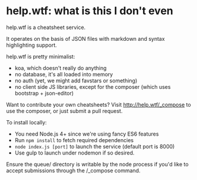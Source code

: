 # help.wtf: what is this I don't even

help.wtf is a cheatsheet service.

It operates on the basis of JSON files with markdown and syntax highlighting support.

help.wtf is pretty minimalist:
- koa, which doesn't really do anything
- no database, it's all loaded into memory
- no auth (yet, we might add favstars or something)
- no client side JS libraries, except for the composer
  (which uses bootstrap + json-editor)

Want to contribute your own cheatsheets? Visit http://help.wtf/_compose to use
the composer, or just submit a pull request.

To install locally:
- You need Node.js 4+ since we're using fancy ES6 features
- Run `npm install` to fetch required dependencies
- `node index.js [port]` to launch the service (default port is 8000)
- Use gulp to launch under nodemon if so desired.

Ensure the queue/ directory is writable by the node process if you'd like
to accept submissions through the /_compose command.
